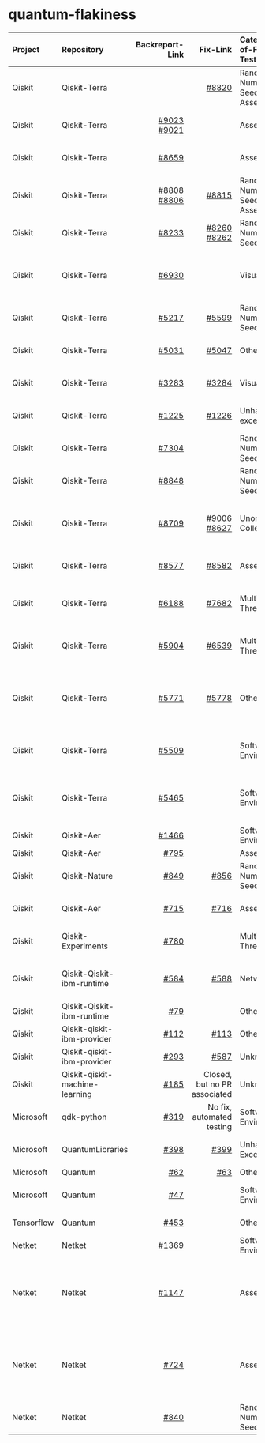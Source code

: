 # quantum-flakiness
| Project |  Repository |               Backreport-Link                   |  Fix-Link | Categories-of-Flaky-Test |      Categories-of-Fix            |
| :---    |    :---     |                       ---:                      |  ---:    |         :---              |              :---                 |
| Qiskit  | Qiskit-Terra |  |   [#8820](https://github.com/Qiskit/qiskit-terra/pull/8820)        | Random Number Seed, Assertion    | Fix random seed to a fixed value  |
| Qiskit  | Qiskit-Terra | [#9023](https://github.com/Qiskit/qiskit-terra/pull/9023)<br> [#9021](https://github.com/Qiskit/qiskit-terra/pull/9021) |   | Assertion | Loose the thresholds of an assertion |
| Qiskit  | Qiskit-Terra | [#8659](https://github.com/Qiskit/qiskit-terra/pull/8659) |           | Assertion | Loose thresholds of equal test |
| Qiskit  | Qiskit-Terra | [#8808](https://github.com/Qiskit/qiskit-terra/pull/8808)<br> [#8806](https://github.com/Qiskit/qiskit-terra/issues/8806) | [#8815](https://github.com/Qiskit/qiskit-terra/pull/8815) | Random Number Seed, Assertion | Fixed random seed, and more |
| Qiskit  | Qiskit-Terra | [#8233](https://github.com/Qiskit/qiskit-terra/issues/8233) | [#8260](https://github.com/Qiskit/qiskit-terra/pull/8260)<br> [#8262](https://github.com/Qiskit/qiskit-terra/pull/8262) | Random Number Seed | Fixed random seed |
| Qiskit  | Qiskit-Terra | [#6930](https://github.com/Qiskit/qiskit-terra/pull/6930) |           |       Visualization      | Add wrappers to detect incomplete file formats  |
| Qiskit  | Qiskit-Terra | [#5217](https://github.com/Qiskit/qiskit-terra/issues/5217) | [#5599](https://github.com/Qiskit/qiskit-terra/pull/5599) | Random Number Seed  | Fixed random seed |
| Qiskit  | Qiskit-Terra | [#5031](https://github.com/Qiskit/qiskit-terra/issues/5031) | [#5047](https://github.com/Qiskit/qiskit-terra/pull/5047) | Others | Remove hypothesis deadline  |
| Qiskit  | Qiskit-Terra | [#3283](https://github.com/Qiskit/qiskit-terra/issues/3283) | [#3284](https://github.com/Qiskit/qiskit-terra/pull/3284) | Visualization | Update reference files |
| Qiskit  | Qiskit-Terra | [#1225](https://github.com/Qiskit/qiskit-terra/issues/1225) | [#1226](https://github.com/Qiskit/qiskit-terra/pull/1226) | Unhandled exception | Add exception handler |
| Qiskit  | Qiskit-Terra | [#7304](https://github.com/Qiskit/qiskit-terra/pull/7304) |           |   Random Number Seed | Fixed random number seed |
| Qiskit  | Qiskit-Terra | [#8848](https://github.com/Qiskit/qiskit-terra/pull/8848) |           |   Random Number Seed | Fixed random seed |
| Qiskit  | Qiskit-Terra | [#8709](https://github.com/Qiskit/qiskit-terra/issues/8709) | [#9006](https://github.com/Qiskit/qiskit-terra/pull/9006)<br> [#8627](https://github.com/Qiskit/qiskit-terra/pull/8627) | Unordered Collection | Compare key-by-key instead of the insertion order |
| Qiskit  | Qiskit-Terra | [#8577](https://github.com/Qiskit/qiskit-terra/issues/8577) | [#8582](https://github.com/Qiskit/qiskit-terra/pull/8582) | Assertion | Remove time senstive assert |
| Qiskit  | Qiskit-Terra | [#6188](https://github.com/Qiskit/qiskit-terra/issues/6188) | [#7682](https://github.com/Qiskit/qiskit-terra/pull/7682) | Multi-Threading | Bumping the minimum symengine version |
| Qiskit  | Qiskit-Terra | [#5904](https://github.com/Qiskit/qiskit-terra/issues/5904) | [#6539](https://github.com/Qiskit/qiskit-terra/pull/6539) | Multi-Threading | Disables the use of parallel sphinx |
| Qiskit  | Qiskit-Terra | [#5771](https://github.com/Qiskit/qiskit-terra/issues/5771) | [#5778](https://github.com/Qiskit/qiskit-terra/pull/5778) | Others | Ensuring all instruction objects in scheduled circuit are different |
| Qiskit  | Qiskit-Terra | [#5509](https://github.com/Qiskit/qiskit-terra/pull/5509) |           | Software Environment | Change the deprecation shim in qiskit.util |
| Qiskit  | Qiskit-Terra | [#5465](https://github.com/Qiskit/qiskit-terra/pull/5465) |           | Software Environment | "Expands the macOS skip on the tests to be python >= 3.8" |
| Qiskit  | Qiskit-Aer | [#1466](https://github.com/Qiskit/qiskit-aer/issues/1466) |           | Software Environment |  |
| Qiskit  | Qiskit-Aer | [#795](https://github.com/Qiskit/qiskit-aer/pull/795) |           |  Assertion |  |
| Qiskit  | Qiskit-Nature | [#849](https://github.com/Qiskit/qiskit-nature/issues/849) | [#856](https://github.com/Qiskit/qiskit-nature/pull/856) | Random Number Seed | Fix random seed |
| Qiskit  | Qiskit-Aer | [#715](https://github.com/Qiskit/qiskit-nature/issues/715) | [#716](https://github.com/Qiskit/qiskit-nature/pull/716) | Assertion | Add approximate equal |
| Qiskit  | Qiskit-Experiments | [#780](https://github.com/Qiskit/qiskit-experiments/pull/780) |        | Multi-Threading | Set the number of threads to 1 |
| Qiskit  | Qiskit-Qiskit-ibm-runtime | [#584](https://github.com/Qiskit/qiskit-ibm-runtime/issues/584) | [#588](https://github.com/Qiskit/qiskit-ibm-runtime/pull/588) | Network | Wait until websocket finished connection |
| Qiskit  | Qiskit-Qiskit-ibm-runtime | [#79](https://github.com/Qiskit/qiskit-ibm-runtime/pull/79) |           | Others | Set unique program id |
| Qiskit  | Qiskit-qiskit-ibm-provider | [#112](https://github.com/Qiskit/qiskit-ibm-provider/issues/112) | [#113](https://github.com/Qiskit/qiskit-ibm-provider/pull/113) | Others | Filter test |
| Qiskit  | Qiskit-qiskit-ibm-provider | [#293](https://github.com/Qiskit/qiskit-ibm-provider/issues/293) | [#587](https://github.com/Qiskit/qiskit-ibmq-provider/pull/587) | Unknown | |
| Qiskit  | Qiskit-qiskit-machine-learning | [#185](https://github.com/Qiskit/qiskit-machine-learning/issues/185) | Closed, but no PR associated | Unknown | Set the number of threads to 1 |
| Microsoft  | qdk-python | [#319](https://github.com/microsoft/qdk-python/issues/319) | No fix, automated testing | Software Environment | Live test in CI |
| Microsoft  | QuantumLibraries | [#398](https://github.com/microsoft/QuantumLibraries/issues/398) | [#399](https://github.com/microsoft/QuantumLibraries/pull/399) | Unhandled Exceptions | Ignore negative value |
| Microsoft  | Quantum | [#62](https://github.com/microsoft/Quantum/issues/62) | [#63](https://github.com/microsoft/Quantum/pull/63) | Others | Delete space |
| Microsoft  | Quantum | [#47](https://github.com/microsoft/Quantum/pull/47) | | Software Environment | Update the version of Electron |
| Tensorflow | Quantum | [#453](https://github.com/tensorflow/quantum/pull/453) |           | Others | Fixed output manually |
| Netket  | Netket | [#1369](https://github.com/netket/netket/pull/1369) |           | Software Environment | Simplified tests |
| Netket  | Netket | [#1147](https://github.com/netket/netket/pull/1147) |           | Assertion | Bump assert tolerance (replace hard-coded tolerance with the error of mean) |
| Netket  | Netket | [#724](https://github.com/netket/netket/pull/724) |           | Assertion | Bump assert tolerance (from atol=1e-10 to 1e-8), atol=absolute tolerance |
| Netket  | Netket | [#840](https://github.com/netket/netket/pull/840) |           | Random Number Seed | Fix random seed |










